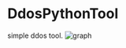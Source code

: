 # DdosPythonTool
simple ddos tool.
![graph](https://github.com/user-attachments/assets/2e7235cd-6442-4791-8ef5-a4a7413fc862)
